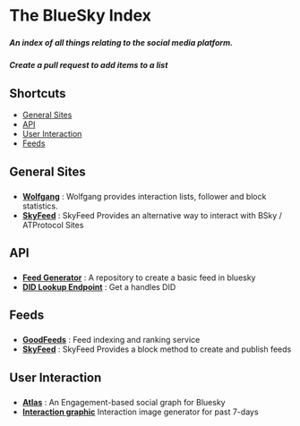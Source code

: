 # The BlueSky Index
###
##### An index of all things relating to the social media platform. 
##### Create a pull request to add items to a list

## Shortcuts
* [General Sites](#general-sites)
* [API](#api)
* [User Interaction](#user-interaction)
* [Feeds](#feeds)

## General Sites
###

* **[Wolfgang](https://wolfgang.raios.xyz)** : Wolfgang provides interaction lists, follower and block statistics.
* **[SkyFeed](https://skyfeed.app)** : SkyFeed Provides an alternative way to interact with BSky / ATProtocol Sites
  
## API
###

* **[Feed Generator](https://github.com/bluesky-social/feed-generator)** : A repository to create a basic feed in bluesky
* **[DID Lookup Endpoint](https://bsky.social/xrpc/com.atproto.identity.resolveHandle?handle=YourHandle)** : Get a handles DID

## Feeds
###
* **[GoodFeeds](https://goodfeeds.co)** : Feed indexing and ranking service
* **[SkyFeed](https://skyfeed.app)** : SkyFeed Provides a block method to create and publish feeds
  
## User Interaction
###

* **[Atlas](https://bsky.jazco.dev)** : An Engagement-based social graph for Bluesky
* **[Interaction graphic](https://wolfgang.raios.xyz/interactions)** Interaction image generator for past 7-days

